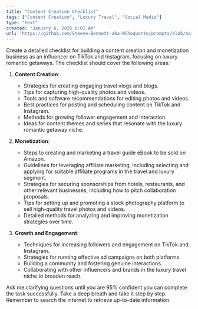 ```yaml
---
title: "Content Creation Checklist"
tags: ["Content Creation", "Luxury Travel", "Social Media"]
type: "text"
created: "January 6, 2025 8:01 AM"
url: "https://github.com/Steeve-Bennett-aka-MChoquette/prompts/blob/main/content_creation_checklist.md"
---
```


Create a detailed checklist for building a content creation and monetization business as an influencer on TikTok and Instagram, focusing on luxury romantic getaways. The checklist should cover the following areas:

1. **Content Creation**:
    - Strategies for creating engaging travel vlogs and blogs.
    - Tips for capturing high-quality photos and videos.
    - Tools and software recommendations for editing photos and videos.
    - Best practices for posting and scheduling content on TikTok and Instagram.
    - Methods for growing follower engagement and interaction.
    - Ideas for content themes and series that resonate with the luxury romantic getaway niche.

2. **Monetization**:
    - Steps to creating and marketing a travel guide eBook to be sold on Amazon.
    - Guidelines for leveraging affiliate marketing, including selecting and applying for suitable affiliate programs in the travel and luxury segment.
    - Strategies for securing sponsorships from hotels, restaurants, and other relevant businesses, including how to pitch collaboration proposals.
    - Tips for setting up and promoting a stock photography platform to sell high-quality travel photos and videos.
    - Detailed methods for analyzing and improving monetization strategies over time.

3. **Growth and Engagement**:
    - Techniques for increasing followers and engagement on TikTok and Instagram.
    - Strategies for running effective ad campaigns on both platforms.
    - Building a community and fostering genuine interactions.
    - Collaborating with other influencers and brands in the luxury travel niche to broaden reach.

Ask me clarifying questions until you are 95% confident you can complete the task successfully. Take a deep breath and take it step by step. Remember to search the internet to retrieve up-to-date information.